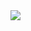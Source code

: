 <picture>
  <source
    srcset="https://github-readme-stats.vercel.app/api?username=GustavoGarcia&show_icons=true&theme=dark"
    media="(prefers-color-scheme: dark)"
  />
  <source
    srcset="https://github-readme-stats.vercel.app/api?username=GustavoGarcia&show_icons=true"
    media="(prefers-color-scheme: light), (prefers-color-scheme: no-preference)"
  />
  <img src="https://github-readme-stats.vercel.app/api?username=GustavoGarcia&show_icons=true" />
</picture>
